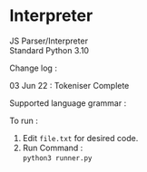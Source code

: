 # Interpreter


JS Parser/Interpreter<br>
Standard Python 3.10

Change log :

03 Jun 22 : Tokeniser Complete

Supported language grammar : 


To run : 
  1. Edit `file.txt` for desired code.
  2. Run Command : <br>
        `python3 runner.py`
